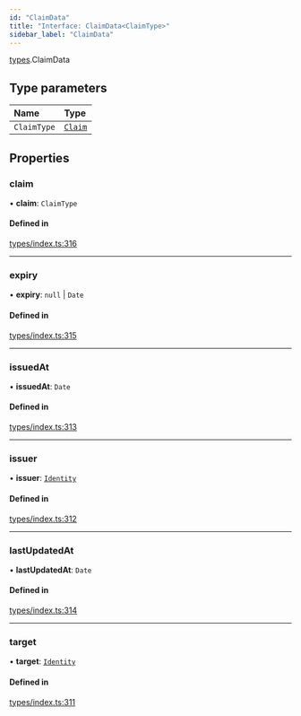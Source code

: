 ```yaml
---
id: "ClaimData"
title: "Interface: ClaimData<ClaimType>"
sidebar_label: "ClaimData"
---
```


[types](../../../modules/Types/Types.md).ClaimData

## Type parameters

| Name | Type |
| :------ | :------ |
| `ClaimType` | [`Claim`](../../../modules/Types/Types.md#claim) |

## Properties

### claim

• **claim**: `ClaimType`

#### Defined in

[types/index.ts:316](https://github.com/PolymeshAssociation/polymesh-sdk/blob/2c78f6c34/src/types/index.ts#L316)

___

### expiry

• **expiry**: ``null`` \| `Date`

#### Defined in

[types/index.ts:315](https://github.com/PolymeshAssociation/polymesh-sdk/blob/2c78f6c34/src/types/index.ts#L315)

___

### issuedAt

• **issuedAt**: `Date`

#### Defined in

[types/index.ts:313](https://github.com/PolymeshAssociation/polymesh-sdk/blob/2c78f6c34/src/types/index.ts#L313)

___

### issuer

• **issuer**: [`Identity`](../../../classes/API/Entities/Identity/Identity.md)

#### Defined in

[types/index.ts:312](https://github.com/PolymeshAssociation/polymesh-sdk/blob/2c78f6c34/src/types/index.ts#L312)

___

### lastUpdatedAt

• **lastUpdatedAt**: `Date`

#### Defined in

[types/index.ts:314](https://github.com/PolymeshAssociation/polymesh-sdk/blob/2c78f6c34/src/types/index.ts#L314)

___

### target

• **target**: [`Identity`](../../../classes/API/Entities/Identity/Identity.md)

#### Defined in

[types/index.ts:311](https://github.com/PolymeshAssociation/polymesh-sdk/blob/2c78f6c34/src/types/index.ts#L311)
